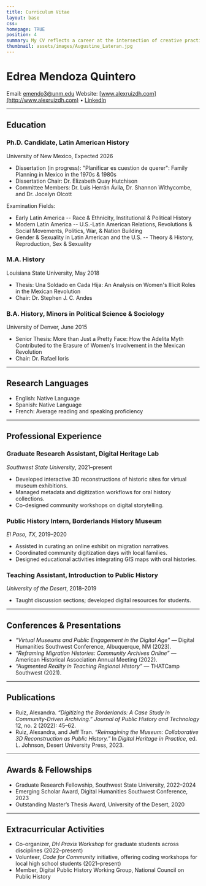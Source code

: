 ```yaml
---
title: Curriculum Vitae
layout: base
css:
homepage: TRUE
position: 4
summary: My CV reflects a career at the intersection of creative practice, research, and pedagogy. It documents publications, grants, teaching, and collaborative projects, showing how my work in digital humanities, kinetic sculpture, and public engagement has evolved over time. This record provides insight into the diverse ways I connect scholarship, creativity, and community impact.
thumbnail: assets/images/Augustine_Lateran.jpg
---
```


# Edrea Mendoza Quintero
Email: emendo3@unm.edu
Website: [www.alexruizdh.com](http://www.alexruizdh.com) • [LinkedIn](http://linkedin.com/in/alexruizdh)  

---

## Education

### Ph.D. Candidate, Latin American History
University of New Mexico, Expected 2026  
- Dissertation (in progress): "Planificar es cuestion de querer": Family Planning in Mexico in the 1970s & 1980s  
- Dissertation Chair: Dr. Elizabeth Quay Hutchison
- Committee Members: Dr. Luis Herrán Ávila, Dr. Shannon Withycombe, and Dr. Jocelyn Olcott

Examination Fields:
- Early Latin America -- Race & Ethnicity, Institutional & Political History
- Modern Latin America -- U.S.-Latin American Relations, Revolutions & Social Movements, Politics, War, & Nation Building
- Gender & Sexuality in Latin American and the U.S. -- Theory & History, Reproduction, Sex & Sexuality

### M.A. History
Louisiana State University, May 2018  
- Thesis: Una Soldado en Cada Hija: An Analysis on Women's Illicit Roles in the Mexican Revolution
- Chair: Dr. Stephen J. C. Andes  

### B.A. History, Minors in Political Science & Sociology
University of Denver, June 2015
- Senior Thesis: More than Just a Pretty Face: How the Adelita Myth Contributed to the Erasure of Women's Involvement in the Mexican Revolution
- Chair: Dr. Rafael Ioris  

---

## Research Languages
- English: Native Language
- Spanish: Native Language
- French: Average reading and speaking proficiency 

---

## Professional Experience

### Graduate Research Assistant, Digital Heritage Lab
*Southwest State University*, 2021–present  
- Developed interactive 3D reconstructions of historic sites for virtual museum exhibitions.  
- Managed metadata and digitization workflows for oral history collections.  
- Co-designed community workshops on digital storytelling.  

### Public History Intern, Borderlands History Museum
*El Paso, TX*, 2019–2020  
- Assisted in curating an online exhibit on migration narratives.  
- Coordinated community digitization days with local families.  
- Designed educational activities integrating GIS maps with oral histories.  

### Teaching Assistant, Introduction to Public History
*University of the Desert*, 2018–2019  
- Taught discussion sections; developed digital resources for students.  

---

## Conferences & Presentations
- *“Virtual Museums and Public Engagement in the Digital Age”* — Digital Humanities Southwest Conference, Albuquerque, NM (2023).  
- *“Reframing Migration Histories: Community Archives Online”* — American Historical Association Annual Meeting (2022).  
- *“Augmented Reality in Teaching Regional History”* — THATCamp Southwest (2021).  

---

## Publications
- Ruiz, Alexandra. *“Digitizing the Borderlands: A Case Study in Community-Driven Archiving.”* *Journal of Public History and Technology* 12, no. 2 (2022): 45–62.  
- Ruiz, Alexandra, and Jeff Tran. *“Reimagining the Museum: Collaborative 3D Reconstruction as Public History.”* In *Digital Heritage in Practice*, ed. L. Johnson, Desert University Press, 2023.  

---

## Awards & Fellowships
- Graduate Research Fellowship, Southwest State University, 2022–2024  
- Emerging Scholar Award, Digital Humanities Southwest Conference, 2023  
- Outstanding Master’s Thesis Award, University of the Desert, 2020  

---

## Extracurricular Activities
- Co-organizer, *DH Praxis Workshop* for graduate students across disciplines (2022–present)  
- Volunteer, *Code for Community* initiative, offering coding workshops for local high school students (2021–present)  
- Member, Digital Public History Working Group, National Council on Public History  
